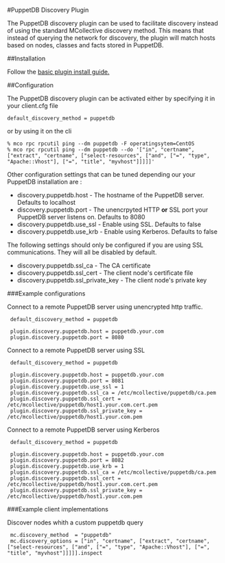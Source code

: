 #PuppetDB Discovery Plugin

The PuppetDB discovery plugin can be used to facilitate discovery instead of using the standard MCollective discovery method.
This means that instead of querying the network for discovery, the plugin will match hosts based on nodes, classes and facts
stored in PuppetDB.

##Installation

Follow the [basic plugin install guide.](http://projects.puppetlabs.com/projects/mcollective-plugins/wiki/InstalingPlugins)

##Configuration

The PuppetDB discovery plugin can be activated either by specifying it in your client.cfg file

    default_discovery_method = puppetdb

or by using it on the cli

    % mco rpc rpcutil ping --dm puppetdb -F operatingsytem=CentOS
    % mco rpc rpcutil ping --dm puppetdb --do '["in", "certname", ["extract", "certname", ["select-resources", ["and", ["=", "type", "Apache::Vhost"], ["=", "title", "myvhost"]]]]]'


Other configuration settings that can be tuned depending our your PuppetDB installation are :

 * discovery.puppetdb.host - The hostname of the PuppetDB server. Defaults to localhost
 * discovery.puppetdb.port - The unencrpyted HTTP __or__ SSL port your PuppetDB server listens on. Defaults to 8080
 * discovery.puppetdb.use_ssl - Enable using SSL. Defaults to false
 * discovery.puppetdb.use_krb - Enable using Kerberos. Defaults to false

The following settings should only be configured if you are using SSL communications. They will all be disabled by default.

 * discovery.puppetdb.ssl_ca - The CA certificate
 * discovery.puppetdb.ssl_cert - The client node's certificate file
 * discovery.puppetdb.ssl_private_key - The client node's private key

###Example configurations

Connect to a remote PuppetDB server using unencrypted http traffic.

     default_discovery_method = puppetdb

     plugin.discovery.puppetdb.host = puppetdb.your.com
     plugin.discovery.puppetdb.port = 8080

Connect to a remote PuppetDB server using SSL

     default_discovery_method = puppetdb

     plugin.discovery.puppetdb.host = puppetdb.your.com
     plugin.discovery.puppetdb.port = 8081
     plugin.discovery.puppetdb.use_ssl = 1
     plugin.discovery.puppetdb.ssl_ca = /etc/mcollective/puppetdb/ca.pem
     plugin.discovery.puppetdb.ssl_cert = /etc/mcollective/puppetdb/host1.your.com.cert.pem
     plugin.discovery.puppetdb.ssl_private_key = /etc/mcollective/puppetdb/host1.your.com.pem

Connect to a remote PuppetDB server using Kerberos

     default_discovery_method = puppetdb

     plugin.discovery.puppetdb.host = puppetdb.your.com
     plugin.discovery.puppetdb.port = 8082
     plugin.discovery.puppetdb.use_krb = 1
     plugin.discovery.puppetdb.ssl_ca = /etc/mcollective/puppetdb/ca.pem
     plugin.discovery.puppetdb.ssl_cert = /etc/mcollective/puppetdb/host1.your.com.cert.pem
     plugin.discovery.puppetdb.ssl_private_key = /etc/mcollective/puppetdb/host1.your.com.pem

###Example client implementations

Discover nodes whith a custom puppetdb query

     mc.discovery_method  = "puppetdb"
     mc.discovery_options = ["in", "certname", ["extract", "certname", ["select-resources", ["and", ["=", "type", "Apache::Vhost"], ["=", "title", "myvhost"]]]]].inspect
